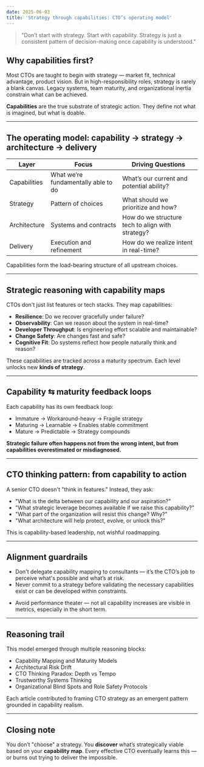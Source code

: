 ```yaml
---
date: 2025-06-03
title: 'Strategy through capabilities: CTO’s operating model'
---
```



> "Don’t start with strategy. Start with capability. Strategy is just a consistent pattern of decision-making once capability is understood."

## Why capabilities first?

Most CTOs are taught to begin with strategy — market fit, technical advantage, product vision. But in high-responsibility roles, strategy is rarely a blank canvas. Legacy systems, team maturity, and organizational inertia constrain what can be achieved.

**Capabilities** are the true substrate of strategic action. They define not what is imagined, but what is doable.

---

## The operating model: capability → strategy → architecture → delivery

| Layer        | Focus                               | Driving Questions                                |
| ------------ | ----------------------------------- | ------------------------------------------------ |
| Capabilities | What we’re fundamentally able to do | What’s our current and potential ability?        |
| Strategy     | Pattern of choices                  | What should we prioritize and how?               |
| Architecture | Systems and contracts               | How do we structure tech to align with strategy? |
| Delivery     | Execution and refinement            | How do we realize intent in real-time?           |


Capabilities form the load-bearing structure of all upstream choices.

---

## Strategic reasoning with capability maps

CTOs don't just list features or tech stacks. They map capabilities:

- **Resilience**: Do we recover gracefully under failure?
- **Observability**: Can we reason about the system in real-time?
- **Developer Throughput**: Is engineering effort scalable and maintainable?
- **Change Safety**: Are changes fast and safe?
- **Cognitive Fit**: Do systems reflect how people naturally think and reason?

These capabilities are tracked across a maturity spectrum. Each level unlocks new **kinds of strategy**.

---

## Capability ⇆ maturity feedback loops

Each capability has its own feedback loop:

- Immature → Workaround-heavy → Fragile strategy
- Maturing → Learnable → Enables stable commitment
- Mature → Predictable → Strategy compounds

**Strategic failure often happens not from the wrong intent, but from capabilities overestimated or misdiagnosed.**

---

## CTO thinking pattern: from capability to action

A senior CTO doesn't "think in features." Instead, they ask:

- "What is the delta between our capability and our aspiration?"
- "What strategic leverage becomes available if we raise this capability?"
- "What part of the organization will resist this change? Why?"
- "What architecture will help protect, evolve, or unlock this?"

This is capability-based leadership, not wishful roadmapping.

--- 

## Alignment guardrails

- Don't delegate capability mapping to consultants — it’s the CTO’s job to perceive what's possible and what’s at risk.
- Never commit to a strategy before validating the necessary capabilities exist or can be developed within constraints.
* Avoid performance theater — not all capability increases are visible in metrics, especially in the short term.

---

## Reasoning trail

This model emerged through multiple reasoning blocks:

- Capability Mapping and Maturity Models
- Architectural Risk Drift
- CTO Thinking Paradox: Depth vs Tempo
- Trustworthy Systems Thinking
- Organizational Blind Spots and Role Safety Protocols

Each article contributed to framing CTO strategy as an emergent pattern grounded in capability realism.

---

## Closing note

You don’t "choose" a strategy. You **discover** what’s strategically viable based on your **capability map**. Every effective CTO eventually learns this — or burns out trying to deliver the impossible.